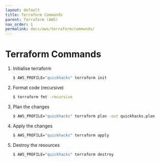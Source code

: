 ```yaml
---
layout: default
title: Terraform Commands
parent: Terraform (AWS)
nav_order: 1
permalink: docs/aws/terraform/commands/
---
```


# Terraform Commands

1. Initialise terraform

   ```bash
   $ AWS_PROFILE="quickhacks" terraform init
   ```

1. Format code (recursive)

   ```bash
   $ terraform fmt -recursive
   ```

1. Plan the changes

   ```bash
   $ AWS_PROFILE="quickhacks" terraform plan -out quickhacks.plan
   ```

1. Apply the changes

   ```bash
   $ AWS_PROFILE="quickhacks" terraform apply
   ```

1. Destroy the resources

   ```bash
   $ AWS_PROFILE="quickhacks" terraform destroy
   ```
